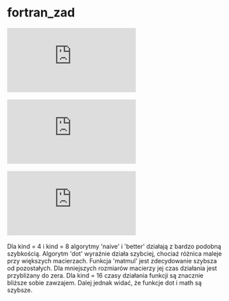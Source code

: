 # fortran_zad
![czasy dla kind = 4](https://github.com/Filtrax/fortran_zad/blob/master/res/wykres4.pdf)

![czasy dla kind = 8](https://github.com/Filtrax/fortran_zad/blob/master/res/wykres8.pdf)

![czasy dla kind = 16](https://github.com/Filtrax/fortran_zad/blob/master/res/wykres16.pdf)

Dla kind = 4 i kind = 8 algorytmy 'naive' i 'better' działają z bardzo podobną szybkością.
Algorytm 'dot' wyraźnie działa szybciej, chociaż różnica maleje przy większych macierzach. 
Funkcja 'matmul' jest zdecydowanie szybsza od pozostałych. Dla mniejszych rozmiarów macierzy jej czas działania jest przybliżany do zera.
Dla kind = 16 czasy działania funkcji są znacznie bliższe sobie zawzajem. Dalej jednak widać, że funkcje dot i math są szybsze.
